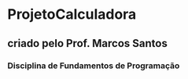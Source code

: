 # ProjetoCalculadora

## criado pelo Prof. Marcos Santos

### Disciplina de Fundamentos de Programação